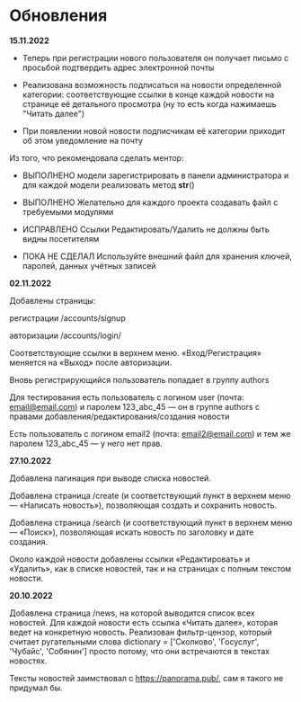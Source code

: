 # Обновления

**15.11.2022**

* Теперь при регистрации нового пользователя он получает письмо с просьбой подтвердить адрес электронной почты

* Реализована возможность подписаться на новости определенной категории: соответствующие ссылки в конце каждой новости на странице её детального просмотра (ну то есть когда нажимаешь "Читать далее")

* При появлении новой новости подписчикам её категории приходит об этом уведомление на почту

Из того, что рекомендовала сделать ментор:

* ВЫПОЛНЕНО модели зарегистрировать в панели администратора и для каждой модели реализовать метод __str__()

* ВЫПОЛНЕНО Желательно для каждого проекта создавать файл с требуемыми модулями

* ИСПРАВЛЕНО Ссылки Редактировать/Удалить не должны быть видны посетителям

* ПОКА НЕ СДЕЛАЛ Используйте внешний файл для хранения ключей, паролей, данных учётных записей

**02.11.2022**

Добавлены страницы:

регистрации /accounts/signup

авторизации /accounts/login/

Соответствующие ссылки в верхнем меню. «Вход/Регистрация» меняется на «Выход» после авторизации.

Вновь регистрирующийся пользователь попадает в группу authors

Для тестирования есть пользователь с логином user (почта: email@email.com) и паролем 123_abc_45 — он в группе authors с правами добавления/редактирования/создания новости

Есть пользователь с логином email2 (почта: email2@email.com) и тем же паролем 123_abc_45 — у него нет прав.

**27.10.2022**

Добавлена пагинация при выводе списка новостей.

Добавлена страница /create (и соответствующий пункт в верхнем меню — «Написать новость»), позволяющая создать и сохранить новость.

Добавлена страница /search (и соответствующий пункт в верхнем меню — «Поиск»), позволяющая искать новость по заголовку и дате создания.

Около каждой новости добавлены ссылки «Редактировать» и «Удалить», как в списке новостей, так и на страницах с полным текстом новости.

**20.10.2022**

Добавлена страница /news, на которой выводится список всех новостей. Для каждой новости есть ссылка «Читать далее», которая ведет на конкретную новость. Реализован фильтр-цензор, который считает ругательными слова dictionary = ['Сколково', 'Госуслуг', 'Чубайс', 'Собянин'] просто потому, что они встречаются в текстах новостях.

Тексты новостей заимствовал с https://panorama.pub/, сам я такого не придумал бы.

